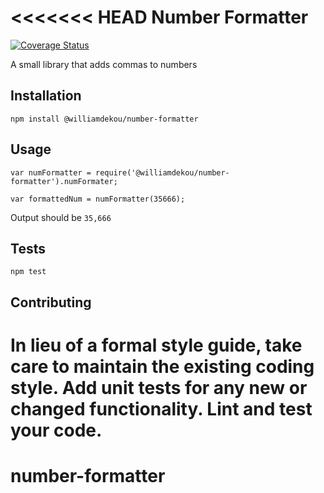 <<<<<<< HEAD
Number Formatter
=========

[![Coverage Status](https://coveralls.io/repos/github/williamdekou/number-formatter/badge.svg?branch=master)](https://coveralls.io/github/williamdekou/number-formatter?branch=master)

A small library that adds commas to numbers

## Installation

  `npm install @williamdekou/number-formatter`

## Usage

    var numFormatter = require('@williamdekou/number-formatter').numFormater;

    var formattedNum = numFormatter(35666);
  
  
  Output should be `35,666`


## Tests

  `npm test`

## Contributing

In lieu of a formal style guide, take care to maintain the existing coding style. Add unit tests for any new or changed functionality. Lint and test your code.
=======
# number-formatter
